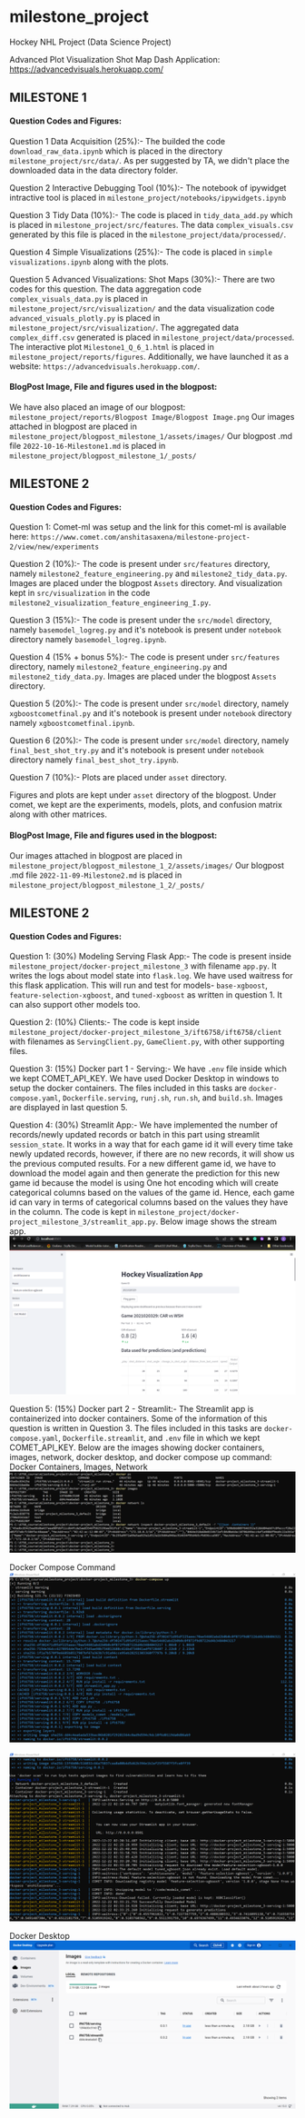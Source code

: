 # milestone_project
Hockey NHL Project (Data Science Project)

Advanced Plot Visualization Shot Map Dash Application: https://advancedvisuals.herokuapp.com/

## MILESTONE 1
#### Question Codes and Figures:

Question 1 Data Acquisition (25%):-
The builded the code `download_raw_data.ipynb` which is placed in the directory `milestone_project/src/data/`. As per suggested by TA, we didn't place the downloaded data in the data directory folder.

Question 2 Interactive Debugging Tool (10%):-
The notebook of ipywidget intractive tool is placed in `milestone_project/notebooks/ipywidgets.ipynb`

Question 3 Tidy Data (10%):-
The code is placed in `tidy_data_add.py` which is placed in `milestone_project/src/features`. The data `complex_visuals.csv` generated by this file is placed in the `milestone_project/data/processed/`.

Question 4 Simple Visualizations (25%):-
The code is placed in `simple visualizations.ipynb` along with the plots.

Question 5 Advanced Visualizations: Shot Maps (30%):-
There are two codes for this question. The data aggregation code `complex_visuals_data.py` is placed in `milestone_project/src/visualization/` and the data visualization code `advanced_visuals_plotly.py` is placed in `milestone_project/src/visualization/`. The aggregated data `complex_diff.csv` generated is placed in `milestone_project/data/processed`. The interactive plot `Milestone1_Q_6_1.html` is placed in `milestone_project/reports/figures`. Additionally, we have launched it as a website: `https://advancedvisuals.herokuapp.com/`.

#### BlogPost Image, File and figures used in the blogpost:

We have also placed an image of our blogpost: `milestone_project/reports/Blogpost Image/Blogpost Image.png`
Our images attached in blogpost are placed in `milestone_project/blogpost_milestone_1/assets/images/`
Our blogpost .md file `2022-10-16-Milestone1.md` is placed in `milestone_project/blogpost_milestone_1/_posts/`


## MILESTONE 2
#### Question Codes and Figures:

Question 1:
Comet-ml was setup and the link for this comet-ml is available here: `https://www.comet.com/anshitasaxena/milestone-project-2/view/new/experiments`

Question 2 (10%):-
The code is present under `src/features` directory, namely `milestone2_feature_engineering.py` and `milestone2_tidy_data.py`. Images are placed under the blogpost `Assets` directory. And visualization kept in `src/visualization` in the code `milestone2_visualization_feature_engineering_I.py`.

Question 3 (15%):-
The code is present under the `src/model` directory, namely `basemodel_logreg.py` and it's notebook is present under `notebook` directory namely `basemodel_logreg.ipynb`.

Question 4 (15% + bonus 5%):-
The code is present under `src/features` directory, namely `milestone2_feature_engineering.py` and `milestone2_tidy_data.py`. Images are placed under the blogpost `Assets` directory. 

Question 5 (20%):-
The code is present under `src/model` directory, namely `xgboostcometfinal.py` and it's notebook is present under `notebook` directory namely `xgboostcometfinal.ipynb`.

Question 6 (20%):-
The code is present under `src/model` directory, namely `final_best_shot_try.py` and it's notebook is present under `notebook` directory namely `final_best_shot_try.ipynb`.

Question 7 (10%):-
Plots are placed under `asset` directory.

Figures and plots are kept under `asset` directory of the blogpost. Under comet, we kept are the experiments, models, plots, and confusion matrix along with other matrices.

#### BlogPost Image, File and figures used in the blogpost:

Our images attached in blogpost are placed in `milestone_project/blogpost_milestone_1_2/assets/images/`
Our blogpost .md file `2022-11-09-Milestone2.md` is placed in `milestone_project/blogpost_milestone_1_2/_posts/`

## MILESTONE 2
#### Question Codes and Figures:

Question 1: (30%) Modeling Serving Flask App:-
The code is present inside `milestone_project/docker-project_milestone_3` with filename `app.py`. It writes the logs about model state into `flask.log`. We have used waitress for this flask application.
This will run and test for models- `base-xgboost`, `feature-selection-xgboost`, and `tuned-xgboost` as written in question 1. It can also support other models too.


Question 2: (10%) Clients:-
The code is kept inside `milestone_project/docker-project_milestone_3/ift6758/ift6758/client` with filenames as `ServingClient.py`, `GameClient.py`, with other supporting files.


Question 3: (15%) Docker part 1 - Serving:-
We have `.env` file inside which we kept COMET_API_KEY. We have used Docker Desktop in windows to setup the docker containers. The files included in this tasks are `docker-compose.yaml`, `Dockerfile.serving`, `runj.sh`, `run.sh`, and `build.sh`. 
Images are displayed in last question 5.


Question 4: (30%) Streamlit App:-
We have implemented the number of records/newly updated records or batch in this part using streamlit `session_state`. 
It works in a way that for each game id it will every time take newly updated records, however, if there are no new records, it will show us the previous computed results. For a new different game id, we have to download the model again and then generate the prediction for this new game id because the model is using One hot encoding which will create categorical columns based on the values of the game id. Hence, each game id can vary in terms of categorical columns based on the values they have in the column.
The code is kept in `milestone_project/docker-project_milestone_3/streamlit_app.py`.
Below image shows the stream app.
![Streamlit App](https://github.com/Anshita1Saxena/milestone_project/blob/anshita/docker-project_milestone_3/figures/streamlit_app.png)


Question 5: (15%) Docker part 2 - Streamlit:-
The Streamlit app is containerized into docker containers. Some of the information of this question is written in Question 3. The files included in this tasks are `docker-compose.yaml`, `Dockerfile.streamlit`, and `.env` file in which we kept COMET_API_KEY.
Below are the images showing docker containers, images, network, docker desktop, and docker compose up command:
Docker Containers, Images, Network
![Docker Containers Status](https://github.com/Anshita1Saxena/milestone_project/blob/anshita/docker-project_milestone_3/figures/docker_containers_status.png)

Docker Compose Command
![Docker Compose UP](https://github.com/Anshita1Saxena/milestone_project/blob/anshita/docker-project_milestone_3/figures/docker_compose_up_1.png)

![Docker Compose UP](https://github.com/Anshita1Saxena/milestone_project/blob/anshita/docker-project_milestone_3/figures/docker_compose_up_2.png)

Docker Desktop
![Docker Desktop Image](https://github.com/Anshita1Saxena/milestone_project/blob/anshita/docker-project_milestone_3/figures/docker_desktop_images.png)
